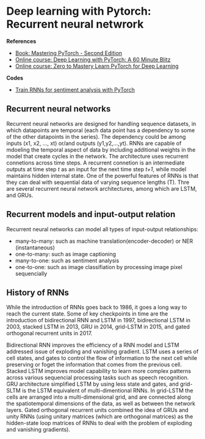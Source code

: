 # Deep learning with Pytorch: Recurrent neural netwrork

__References__
- [Book: Mastering PyTorch - Second Edition](https://learning.oreilly.com/library/view/mastering-pytorch/9781801074308)
- [Online course: Deep Learning with PyTorch: A 60 Minute Blitz](https://pytorch.org/tutorials/beginner/deep_learning_60min_blitz.html)
- [Online course: Zero to Mastery Learn PyTorch for Deep Learning](https://www.learnpytorch.io/#course-materialsoutline)

__Codes__
- [Train RNNs for sentiment analysis with PyTorch]()
 

## Recurrent neural networks
Recurrent neural networks are designed for handling sequence datasets, in which datapoints are temporal (each data point has a dependency to some of the other datapoints in the series). The dependency could be among inputs (x1, x2, ..., xt) or/and outputs (y1,y2,...,yt). RNNs are capable of mdoeling the temporal aspect of data by including additional weights in the model that create cycles in the network. The architecture uses recurrent connetions across time steps. A recurrent connetion is an intermediate outputs at time step _t_ as an input for the next time step _t+1_, while model maintains hidden internal state. One of the powerful features of RNNs is that they can deal with sequential data of varying sequence lengths (T). Thre are several recurrent neural network architectures, among which are LSTM, and GRUs. 

## Recurrent models and input-output relation
Recurrent neural networks can model all types of input-output relationships:
- many-to-many: such as machine translation(encoder-decoder) or NER (instantaneous)
- one-to-many: such as image captioning
- many-to-one: such as sentiment analysis
- one-to-one: such as image classifiation by processing image pixel sequencially

## History of RNNs
While the introduction of RNNs goes back to 1986, it goes a long way to reach the current state. Some of key checkpoints in time are the introduction of bidirectional RNN and LSTM in 1997, bidirectional LSTM in 2003, stacked LSTM in 2013, GRU in 2014, grid-LSTM in 2015, and gated orthogonal recurrent units in 2017. 

Bidirectional RNN improves the efficiency of a RNN model and LSTM addressed issue of exploding and vanishing gradient. LSTM uses a series of cell states, and gates to control the flow of information to the next cell while preserving or foget the information that comes from the previous cell. Stacked LSTM improves model capability to learn more complex patterns across various sequencial processing tasks such as speech recognition. GRU architecture simplified LSTM by using less state and gates, and grid-SLTM is the LSTM equivalent of multi-dimentional RNNs. In grid-LSTM the cells are arranged into a multi-dimensional grid, and are connected along the spatiotemporal dimensions of the data, as well as between the network layers. Gated orthogonal recurrent units combined the idea of GRUs and unity RNNs (using unitary matrices (which are orthogonal matrices) as the hidden-state loop matrices of RNNs to deal with the problem of exploding and vanishing gradients). 
